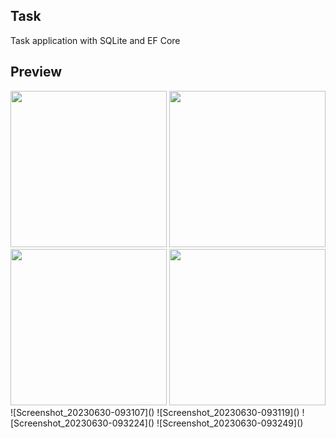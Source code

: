 ## Task

Task application with SQLite and EF Core

## Preview

<img src="https://github.com/EMarceloCM/MAUI-Projects/assets/120042864/26023676-5f64-4a0a-a5a0-89be4044dc01" width="250" height="auto" />
<img src="https://github.com/EMarceloCM/MAUI-Projects/assets/120042864/bff81eec-87bc-4814-91cc-90af44196622" width="250" height="auto" />
<img src="https://github.com/EMarceloCM/MAUI-Projects/assets/120042864/b1f095b8-165d-453b-a0ff-6f466176ae12" width="250" height="auto" />
<img src="https://github.com/EMarceloCM/MAUI-Projects/assets/120042864/a831b058-b6f2-49d6-a763-3b0b995dfb4a" width="250" height="auto" />
![Screenshot_20230630-093107]()
![Screenshot_20230630-093119]()
![Screenshot_20230630-093224]()
![Screenshot_20230630-093249]()
